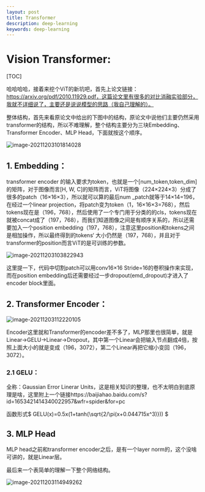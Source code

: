 ```yaml
---
layout: post
title: Transformer
description: deep-learning
keywords: deep-learning
---
```


# Vision Transformer:

[TOC]

哈哈哈哈，接着来挖个ViT的新坑吧，首先上论文链接：https://arxiv.org/pdf/2010.11929.pdf，这篇论文里有很多的对比消融实验部分，我就不详细说了，主要还是说说模型的思路（我自己理解的）。

整体结构，首先来看原论文中给出的下图中的结构，原论文中说他们主要仍然采用transformer的结构，所以不难理解，整个结构主要分为三块Embedding、Transformer Encoder、MLP Head，下面就按这个顺序。

![image-20211203101814028](https://i.loli.net/2021/12/03/4C7sxgyfKlRSBP6.png)





## 1. Embedding：

transformer encoder 的输入要求为token，也就是一个[num_token,token_dim]的矩阵，对于图像而言[H, W, C]的矩阵而言，ViT将图像（224×224×3）分成了很多的patch（16×16×3），所以就可以算的最后num _patch就等于14×14=196，在经过一个linear projection，将patch变为token（1，16×16×3=768），然后tokens现在是（196，768），然后使用了一个专门用于分类的的cls，tokens现在就被concat成了（197，768），而我们知道图像之间是有顺序关系的，所以还需要加入一个position embedding（197，768），注意这里position和tokens之间是相加操作，所以最终得到的tokens‘ 大小仍然是（197，768），并且对于transformer的position而言ViT的是可训练的参数。

![image-20211203103822943](C:\Users\HP\AppData\Roaming\Typora\typora-user-images\image-20211203103822943.png)

这里提一下，代码中切割patch可以用conv16×16 Stride=16的卷积操作来实现，而在position embedding后还需要经过一步dropout(emd_dropout)才进入了encoder block里面。

## 2. Transformer Encoder：

![image-20211203112220105](C:\Users\HP\AppData\Roaming\Typora\typora-user-images\image-20211203112220105.png)

Encoder这里就和Transformer的encoder差不多了，MLP那里也很简单，就是Linear->GELU->Linear->Dropout，其中第一个Linear会把输入节点翻成4倍，按照上面大小的就是变成（196，3072），第二个Linear再把它缩小变回（196，3072）。

### 2.1 GELU：

全称：Gaussian Error Linerar Units，这是相关知识的整理，也不太明白到底原理是啥，这里附上一个链接https://baijiahao.baidu.com/s?id=1653421414340022957&wfr=spider&for=pc

函数形式$ GELU(x)=0.5x(1+tanh(\sqrt{2/\pi(x+0.044715x^3)})) $

## 3. MLP Head

MLP head之前和transformer encoder之后，是有一个layer norm的，这个没啥可讲的，就是Linear层。

最后来一个表简单的理解一下整个网络结构。

![image-20211203114949262](https://i.loli.net/2021/12/03/LgVdsojBCMHi7J3.png)

